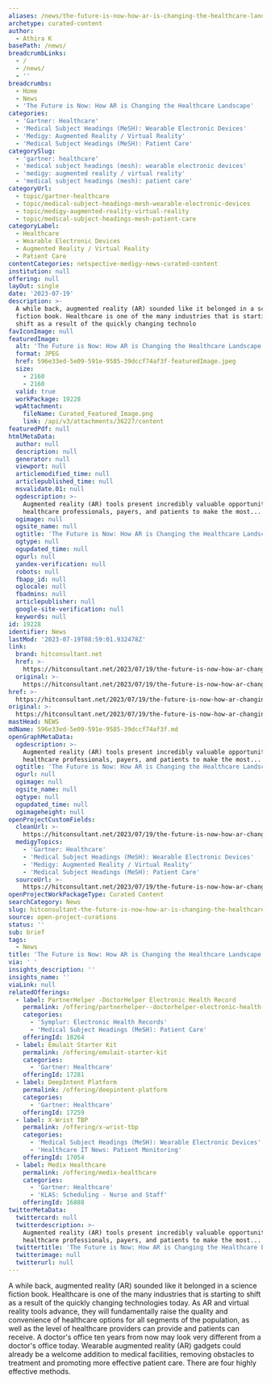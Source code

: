```yaml
---
aliases: /news/the-future-is-now-how-ar-is-changing-the-healthcare-landscape
archetype: curated-content
author:
  - Athira K
basePath: /news/
breadcrumbLinks:
  - /
  - /news/
  - ''
breadcrumbs:
  - Home
  - News
  - 'The Future is Now: How AR is Changing the Healthcare Landscape'
categories:
  - 'Gartner: Healthcare'
  - 'Medical Subject Headings (MeSH): Wearable Electronic Devices'
  - 'Medigy: Augmented Reality / Virtual Reality'
  - 'Medical Subject Headings (MeSH): Patient Care'
categorySlug:
  - 'gartner: healthcare'
  - 'medical subject headings (mesh): wearable electronic devices'
  - 'medigy: augmented reality / virtual reality'
  - 'medical subject headings (mesh): patient care'
categoryUrl:
  - topic/gartner-healthcare
  - topic/medical-subject-headings-mesh-wearable-electronic-devices
  - topic/medigy-augmented-reality-virtual-reality
  - topic/medical-subject-headings-mesh-patient-care
categoryLabel:
  - Healthcare
  - Wearable Electronic Devices
  - Augmented Reality / Virtual Reality
  - Patient Care
contentCategories: netspective-medigy-news-curated-content
institution: null
offering: null
layOut: single
date: '2023-07-19'
description: >-
  A while back, augmented reality (AR) sounded like it belonged in a science
  fiction book. Healthcare is one of the many industries that is starting to
  shift as a result of the quickly changing technolo
favIconImage: null
featuredImage:
  alt: 'The Future is Now: How AR is Changing the Healthcare Landscape'
  format: JPEG
  href: 596e33ed-5e09-591e-9585-39dccf74af3f-featuredImage.jpeg
  size:
    - 2160
    - 2160
  valid: true
  workPackage: 19228
  wpAttachment:
    fileName: Curated_Featured_Image.png
    link: /api/v3/attachments/36227/content
featuredPdf: null
htmlMetaData:
  author: null
  description: null
  generator: null
  viewport: null
  articlemodified_time: null
  articlepublished_time: null
  msvalidate.01: null
  ogdescription: >-
    Augmented reality (AR) tools present incredibly valuable opportunities for
    healthcare professionals, payers, and patients to make the most...
  ogimage: null
  ogsite_name: null
  ogtitle: 'The Future is Now: How AR is Changing the Healthcare Landscape'
  ogtype: null
  ogupdated_time: null
  ogurl: null
  yandex-verification: null
  robots: null
  fbapp_id: null
  oglocale: null
  fbadmins: null
  articlepublisher: null
  google-site-verification: null
  keywords: null
id: 19228
identifier: News
lastMod: '2023-07-19T08:59:01.932478Z'
link:
  brand: hitconsultant.net
  href: >-
    https://hitconsultant.net/2023/07/19/the-future-is-now-how-ar-changing-healthcare-landscape/
  original: >-
    https://hitconsultant.net/2023/07/19/the-future-is-now-how-ar-changing-healthcare-landscape/
href: >-
  https://hitconsultant.net/2023/07/19/the-future-is-now-how-ar-changing-healthcare-landscape/
original: >-
  https://hitconsultant.net/2023/07/19/the-future-is-now-how-ar-changing-healthcare-landscape/
mastHead: NEWS
mdName: 596e33ed-5e09-591e-9585-39dccf74af3f.md
openGraphMetaData:
  ogdescription: >-
    Augmented reality (AR) tools present incredibly valuable opportunities for
    healthcare professionals, payers, and patients to make the most...
  ogtitle: 'The Future is Now: How AR is Changing the Healthcare Landscape'
  ogurl: null
  ogimage: null
  ogsite_name: null
  ogtype: null
  ogupdated_time: null
  ogimageheight: null
openProjectCustomFields:
  cleanUrl: >-
    https://hitconsultant.net/2023/07/19/the-future-is-now-how-ar-changing-healthcare-landscape/
  medigyTopics:
    - 'Gartner: Healthcare'
    - 'Medical Subject Headings (MeSH): Wearable Electronic Devices'
    - 'Medigy: Augmented Reality / Virtual Reality'
    - 'Medical Subject Headings (MeSH): Patient Care'
  sourceUrl: >-
    https://hitconsultant.net/2023/07/19/the-future-is-now-how-ar-changing-healthcare-landscape/
openProjectWorkPackageType: Curated Content
searchCategory: News
slug: hitconsultant-the-future-is-now-how-ar-is-changing-the-healthcare-landscape
source: open-project-curations
status: ''
sub: brief
tags:
  - News
title: 'The Future is Now: How AR is Changing the Healthcare Landscape'
via: ' '
insights_description: ''
insights_name: ''
viaLink: null
relatedOfferings:
  - label: PartnerHelper -DoctorHelper Electronic Health Record
    permalink: /offering/partnerhelper--doctorhelper-electronic-health-record
    categories:
      - 'Symplur: Electronic Health Records'
      - 'Medical Subject Headings (MeSH): Patient Care'
    offeringId: 18264
  - label: Emulait Starter Kit
    permalink: /offering/emulait-starter-kit
    categories:
      - 'Gartner: Healthcare'
    offeringId: 17281
  - label: DeepIntent Platform
    permalink: /offering/deepintent-platform
    categories:
      - 'Gartner: Healthcare'
    offeringId: 17259
  - label: X-Wrist TBP
    permalink: /offering/x-wrist-tbp
    categories:
      - 'Medical Subject Headings (MeSH): Wearable Electronic Devices'
      - 'Healthcare IT News: Patient Monitoring'
    offeringId: 17054
  - label: Medix Healthcare
    permalink: /offering/medix-healthcare
    categories:
      - 'Gartner: Healthcare'
      - 'KLAS: Scheduling - Nurse and Staff'
    offeringId: 16888
twitterMetaData:
  twittercard: null
  twitterdescription: >-
    Augmented reality (AR) tools present incredibly valuable opportunities for
    healthcare professionals, payers, and patients to make the most...
  twittertitle: 'The Future is Now: How AR is Changing the Healthcare Landscape'
  twitterimage: null
  twitterurl: null
---
```

<p>A while back, augmented reality (AR) sounded like it belonged in a science fiction book. Healthcare is one of the many industries that is starting to shift as a result of the quickly changing technologies today. As AR and virtual reality tools advance, they will fundamentally raise the quality and convenience of healthcare options for all segments of the population, as well as the level of healthcare providers can provide and patients can receive. A doctor's office ten years from now may look very different from a doctor's office today. Wearable augmented reality (AR) gadgets could already be a welcome addition to medical facilities, removing obstacles to treatment and promoting more effective patient care. There are four highly effective methods.</p>